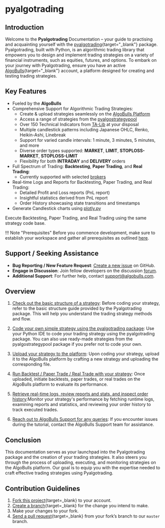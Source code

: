# pyalgotrading

## Introduction

Welcome to the **Pyalgotrading** Documentation – your guide to practising and acquainting yourself with the [pyalgotrading](https://github.com/algobulls/pyalgotrading/){target="_blank"} package. Pyalgotrading, built with Python, is an algorithmic trading library that empowers you to design and implement trading strategies on a variety of financial instruments, such as equities, futures, and options. To embark on your journey with Pyalgotrading, ensure you have an active [AlgoBulls](https://www.algobulls.com/){target="_blank"} account, a platform designed for creating and testing trading strategies.

## Key Features

- Fueled by the **AlgoBulls**
- Comprehensive Support for Algorithmic Trading Strategies:
  - Create & upload strategies seamlessly on the [AlgoBulls Platform](https://algobulls.com)
  - Access a range of strategies from the [pyalgostrategypool](https://github.com/algobulls/pyalgostrategypool)
  -  Over 150 Technical Indicators from [TA-Lib](https://pypi.org/project/TA-Lib/) at your disposal
  - Multiple candlestick patterns including Japanese OHLC, Renko, Heikin-Ashi, Linebreak
  - Support for varied candle intervals: 1 minute, 3 minutes, 5 minutes, and more
  - Diverse order types supported: **MARKET**, **LIMIT**, **STOPLOSS-MARKET**, **STOPLOSS-LIMIT**
  - Flexibility for both **INTRADAY** and **DELIVERY** orders
- Full Spectrum of Trading: **Backtesting**, **Paper Trading**, and **Real Trading**:
  - Currently supported with selected [brokers](https://app.algobulls.com/user/brokerlogin)
- Real-time Logs and Reports for Backtesting, Paper Trading, and Real Trading:
  - Detailed Profit and Loss reports (PnL report)
  - Insightful statistics derived from PnL report
  - Order History showcasing state transitions and timestamps
- Generate Candlestick charts using [plotly.py](https://github.com/plotly/plotly.py)

Execute Backtesting, Paper Trading, and Real Trading using the same strategy code base.

!!! Note "Prerequisites"
    Before you commence development, make sure to establish your workspace and gather all prerequisites as outlined [here](prerequisites.md).

## Support / Seeking Assistance

- **Bug Reporting / New Feature Request**: [Create a new issue](https://github.com/algobulls/pyalgotrading/issues/new) on GitHub.
- **Engage in Discussion**: Join fellow developers on the discussion [forum](https://community.algobulls.com/c/github/pyalgotrading/42).
- **Additional Support**: For further help, contact [support@algobulls.com](mailto:support@algobulls.com).

## Overview

1. [Check out the basic structure of a strategy](strategy_guides/structure.md): Before coding your strategy, refer to the basic structure guide provided by the Pyalgotrading package. This will help you understand the trading strategy methods and flow.

2. [Code your own simple strategy using the pyalgotrading package](prerequisites.md): Use your Python IDE to code your trading strategy using the pyalgotrading package. You can also use ready-made strategies from the pyalgostrategypool package if you prefer not to code your own.

3. [Upload your strategy to the platform](upload.md): Upon coding your strategy, upload it to the AlgoBulls platform by crafting a new strategy and uploading the corresponding file.

4. [Run Backtest / Paper Trade / Real Trade with your strategy](testing.md/#submit-a-job):  Once uploaded, initiate backtests, paper trades, or real trades on the AlgoBulls platform to evaluate its performance.

5. [Retrieve real-time logs, review reports and stats, and inspect order history](testing.md/#fetch-logs):Monitor your strategy's performance by fetching runtime logs, examining reports and statistics, and reviewing your order history to track executed trades.

6. [Reach out to AlgoBulls Support for any queries](mailto:support@algobulls.com): If you encounter issues during the tutorial, contact the AlgoBulls Support team for assistance.

## Conclusion

This documentation serves as your launchpad into the Pyalgotrading package and the creation of your trading strategies. It also steers you through the process of uploading, executing, and monitoring strategies on the AlgoBulls platform. Our goal is to equip you with the expertise needed to craft effective trading strategies using Pyalgotrading.

## Contribution Guidelines

1. [Fork this project][fork]{target=_blank} to your account.
2. [Create a branch][branch]{target=_blank} for the change you intend to make.
3. Make your changes to your fork.
4. [Send a pull request][pr]{target=_blank} from your fork’s branch to our `master` branch.

[fork]: https://help.github.com/articles/fork-a-repo/
[branch]: https://help.github.com/articles/creating-and-deleting-branches-within-your-repository
[pr]: https://help.github.com/articles/using-pull-requests/

